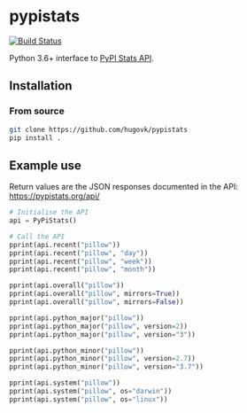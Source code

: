# pypistats

[![Build Status](https://travis-ci.org/hugovk/pypistats.svg?branch=master)](https://travis-ci.org/hugovk/pypistats)

Python 3.6+ interface to [PyPI Stats API](https://pypistats.org/api).

## Installation

### From source

```bash
git clone https://github.com/hugovk/pypistats
pip install .
```

## Example use

Return values are the JSON responses documented in the API: 
https://pypistats.org/api/

```python
# Initialise the API
api = PyPiStats()

# Call the API
pprint(api.recent("pillow"))
pprint(api.recent("pillow", "day"))
pprint(api.recent("pillow", "week"))
pprint(api.recent("pillow", "month"))

pprint(api.overall("pillow"))
pprint(api.overall("pillow", mirrors=True))
pprint(api.overall("pillow", mirrors=False))

pprint(api.python_major("pillow"))
pprint(api.python_major("pillow", version=2))
pprint(api.python_major("pillow", version="3"))

pprint(api.python_minor("pillow"))
pprint(api.python_minor("pillow", version=2.7))
pprint(api.python_minor("pillow", version="3.7"))

pprint(api.system("pillow"))
pprint(api.system("pillow", os="darwin"))
pprint(api.system("pillow", os="linux"))
```
